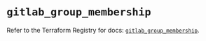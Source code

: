 # `gitlab_group_membership`

Refer to the Terraform Registry for docs: [`gitlab_group_membership`](https://registry.terraform.io/providers/gitlabhq/gitlab/18.1.1/docs/resources/group_membership).
